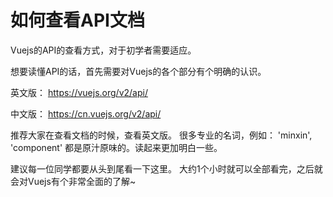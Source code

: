 # 如何查看API文档

Vuejs的API的查看方式，对于初学者需要适应。 

想要读懂API的话，首先需要对Vuejs的各个部分有个明确的认识。 

英文版： https://vuejs.org/v2/api/   

中文版： https://cn.vuejs.org/v2/api/

推荐大家在查看文档的时候，查看英文版。 很多专业的名词，例如： 'minxin', 'component' 都是原汁原味的。读起来更加明白一些。 

建议每一位同学都要从头到尾看一下这里。 大约1个小时就可以全部看完，之后就会对Vuejs有个非常全面的了解~ 
